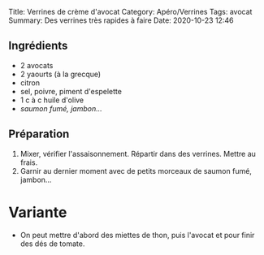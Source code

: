 Title: Verrines de crème d'avocat
Category: Apéro/Verrines
Tags: avocat
Summary: Des verrines très rapides à faire
Date: 2020-10-23 12:46

## Ingrédients
- 2 avocats
- 2 yaourts (à la grecque)
- citron
- sel, poivre, piment d'espelette
- 1 c à c huile d'olive
- *saumon fumé, jambon...*

## Préparation
1. Mixer, vérifier l'assaisonnement. Répartir dans des verrines. Mettre au frais.
2. Garnir au dernier moment avec de petits morceaux de saumon fumé, jambon...

# Variante
- On peut mettre d'abord des miettes de thon, puis l'avocat et pour finir des dés de tomate.